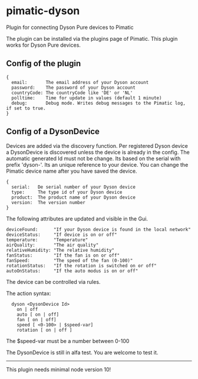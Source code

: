 # pimatic-dyson
Plugin for connecting Dyson Pure devices to Pimatic

The plugin can be installed via the plugins page of Pimatic.
This plugin works for Dyson Pure devices.

## Config of the plugin
```
{
  email:       The email address of your Dyson account
  password:    The password of your Dyson account
  countryCode: The countryCode like 'DE' or 'NL'
  polltime:    Time for update in values (default 1 minute)
  debug:       Debug mode. Writes debug messages to the Pimatic log, if set to true.
}
```

## Config of a DysonDevice

Devices are added via the discovery function. Per registered Dyson device a DysonDevice is discovered unless the device is already in the config.
The automatic generated Id must not be change. Its based on the serial with prefix 'dyson-'. Its an unique reference to your device. You can change the Pimatic device name after you have saved the device.

```
{
  serial:   De serial number of your Dyson device
  type:     The type id of your Dyson device
  product:  The product name of your Dyson device
  version:  The version number
}
```

The following attributes are updated and visible in the Gui.

```
deviceFound:      "If your Dyson device is found in the local network"
deviceStatus:     "If device is on or off"
temperature:      "Temperature"
airQuality:       "The air quality"
relativeHumidity: "The relative humidity"
fanStatus:        "If the fan is on or off"
fanSpeed:         "The speed of the fan (0-100)"
rotationStatus:   "If the rotation is switched on or off"
autoOnStatus:     "If the auto modus is on or off"
```

The device can be controlled via rules.

The action syntax:
```
  dyson <DysonDevice Id>
  	on | off
  	auto [ on | off]  
  	fan [ on | off]
  	speed [ <0-100> | $speed-var]
  	rotation [ on | off ]

```

The $speed-var must be a number between 0-100

The DysonDevice is still in alfa test. You are welcome to test it.

----
This plugin needs minimal node version 10!
